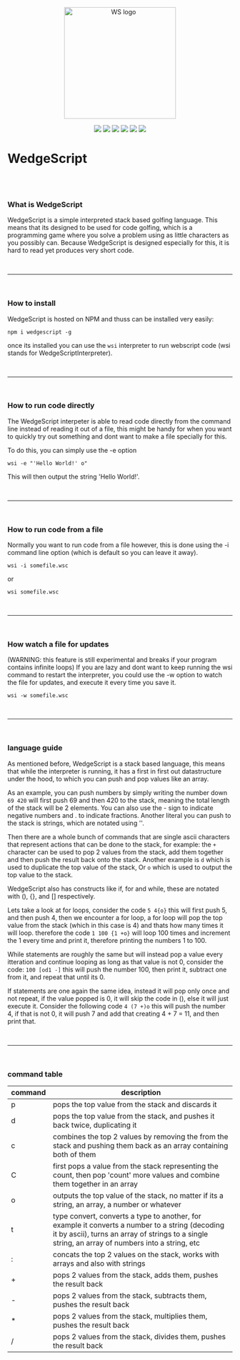 <p align="center"><img width="250" src="file:///home/luc/Desktop/wedgescript_logo.png" alt="WS logo"></p>

<p align="center">
  <img src="https://img.shields.io/david/WedgeScript/WedgeScript" />
  <img src="https://img.shields.io/bitbucket/issues/WedgeScript/WedgeScript" />
  
  <img src="https://img.shields.io/npm/v/wedgescript" />
  
  <img src="https://img.shields.io/npms-io/quality-score/wedgescript" />
  <img src="https://img.shields.io/npm/dt/wedgescript" />
  <img src="https://img.shields.io/tokei/lines/github/wedgescript/wedgescript" />
</p>


# WedgeScript

<br /><br />

### What is WedgeScript
WedgeScript is a simple interpreted stack based golfing language. This means that its designed to be used for code golfing, which is a programming game where you solve a problem using as little characters as you possibly can. Because WedgeScript is designed especially for this, it is hard to read yet produces very short code.

<br /><hr /><br />

### How to install
WedgeScript is hosted on NPM and thuss can be installed very easily:
```
npm i wedgescript -g
```

once its installed you can use the `wsi` interpreter to run webscript code (wsi stands for WedgeScriptInterpreter).


<br /><hr /><br />

### How to run code directly
The WedgeScript interpeter is able to read code directly from the command line instead of reading it out of a file, this might be handy for when you want to quickly try out something and dont want to make a file specially for this.

To do this, you can simply use the -e option
```
wsi -e "'Hello World!' o"
```

This will then output the string 'Hello World!'.

<br /><hr /><br />

### How to run code from a file
Normally you want to run code from a file however, this is done using the -i command line option (which is default so you can leave it away).

```
wsi -i somefile.wsc
```

or

```
wsi somefile.wsc
```

<br /><hr /><br />
### How watch a file for updates
(WARNING: this feature is still experimental and breaks if your program contains infinite loops)
If you are lazy and dont want to keep running the wsi command to restart the interpreter, you could use the -w option to watch the file for updates, and execute it every time you save it.

```
wsi -w somefile.wsc
```

<br /><hr /><br />

### language guide
As mentioned before, WedgeScript is a stack based language, this means that while the interpreter is running, it has a first in first out datastructure under the hood, to which you can push and pop values like an array.

As an example, you can push numbers by simply writing the number down `69 420` will first push 69 and then 420 to the stack, meaning the total length of the stack will be 2 elements. You can also use the - sign to indicate negative numbers and . to indicate fractions. Another literal you can push to the stack is strings, which are notated using ''.

Then there are a whole bunch of commands that are single ascii characters that represent actions that can be done to the stack, for example: the `+` character can be used to pop 2 values from the stack, add them together and then push the result back onto the stack. Another example is `d` which is used to duplicate the top value of the stack, Or `o` which is used to output the top value to the stack.

WedgeScript also has constructs like if, for and while, these are notated with (), {}, and [] respectively.

Lets take a look at for loops, consider the code `5 4{o}` this will first push 5, and then push 4, then we encounter a for loop, a for loop will pop the top value from the stack (which in this case is 4) and thats how many times it will loop. therefore the code `1 100 {1 +o}` will loop 100 times and increment the 1 every time and print it, therefore printing the numbers 1 to 100.

While statements are roughly the same but will instead pop a value every itteration and continue looping as long as that value is not 0, consider the code: `100 [od1 -]` this will push the number 100, then print it, subtract one from it, and repeat that until its 0.

If statements are one again the same idea, instead it will pop only once and not repeat, if the value popped is 0, it will skip the code in (), else it will just execute it. Consider the following code `4 (7 +)o` this will push the number 4, if that is not 0, it will push 7 and add that creating 4 + 7 = 11, and then print that.


<br /><hr /><br />

### command table
| command  | description  |
|---|---|
| p | pops the top value from the stack and discards it  |
| d | pops the top value from the stack, and pushes it back twice, duplicating it |
| c | combines the top 2 values by removing the from the stack and pushing them back as an array containing both of them |
| C | first pops a value from the stack representing the count, then pop 'count' more values and combine them together in an array |
| o | outputs the top value of the stack, no matter if its a string, an array, a number or whatever |
| t | type convert, converts a type to another, for example it converts a number to a string (decoding it by ascii), turns an array of strings to a single string, an array of numbers into a string, etc |
| : | concats the top 2 values on the stack, works with arrays and also with strings |
| + | pops 2 values from the stack, adds them, pushes the result back |
| - |  pops 2 values from the stack, subtracts them, pushes the result back |
| * |  pops 2 values from the stack, multiplies them, pushes the result back |
| / | pops 2 values from the stack, divides them, pushes the result back |
